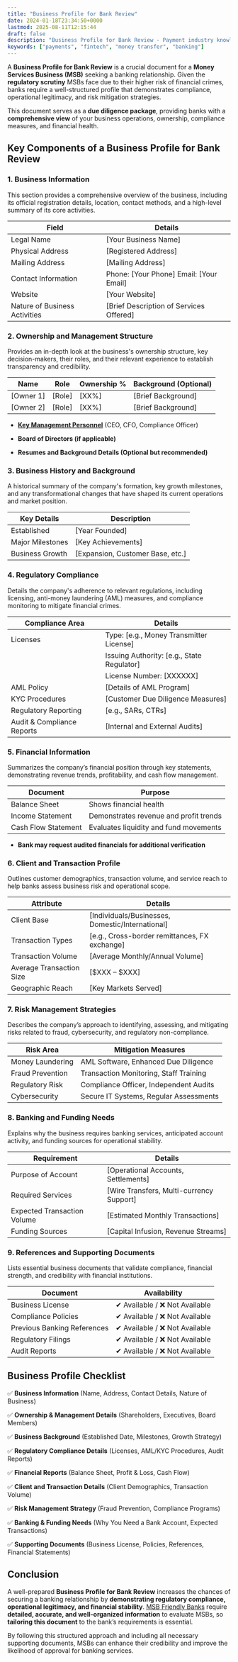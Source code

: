```yaml
---
title: "Business Profile for Bank Review"
date: 2024-01-18T23:34:50+0000
lastmod: 2025-08-11T12:15:44
draft: false
description: "Business Profile for Bank Review - Payment industry knowledge and insights"
keywords: ["payments", "fintech", "money transfer", "banking"]
---
```


A **Business Profile for Bank Review** is a crucial document for a **Money Services Business (MSB)** seeking a banking relationship. Given the **regulatory scrutiny** MSBs face due to their higher risk of financial crimes, banks require a well-structured profile that demonstrates compliance, operational legitimacy, and risk mitigation strategies.

This document serves as a **due diligence package**, providing banks with a **comprehensive view** of your business operations, ownership, compliance measures, and financial health.

## Key Components of a Business Profile for Bank Review

### 1. Business Information

This section provides a comprehensive overview of the business, including its official registration details, location, contact methods, and a high-level summary of its core activities.

| **Field** | **Details** |
| --- | --- |
| Legal Name | [Your Business Name] |
| Physical Address | [Registered Address] |
| Mailing Address | [Mailing Address] |
| Contact Information | Phone: [Your Phone] Email: [Your Email] |
| Website | [Your Website] |
| Nature of Business Activities | [Brief Description of Services Offered] |

### 2. Ownership and Management Structure

Provides an in-depth look at the business's ownership structure, key decision-makers, their roles, and their relevant experience to establish transparency and credibility.

| **Name** | **Role** | **Ownership %** | **Background (Optional)** |
| --- | --- | --- | --- |
| [Owner 1] | [Role] | [XX%] | [Brief Background] |
| [Owner 2] | [Role] | [XX%] | [Brief Background] |

- **[Key Management Personnel](https://faisalkhanllc.xyz/resources/payments-wiki/k/key-management-personnel-kmp/)** (CEO, CFO, Compliance Officer)

- **Board of Directors (if applicable)**

- **Resumes and Background Details (Optional but recommended)**

### 3. Business History and Background

A historical summary of the company's formation, key growth milestones, and any transformational changes that have shaped its current operations and market position.

| **Key Details** | **Description** |
| --- | --- |
| Established | [Year Founded] |
| Major Milestones | [Key Achievements] |
| Business Growth | [Expansion, Customer Base, etc.] |

### 4. Regulatory Compliance

Details the company's adherence to relevant regulations, including licensing, anti-money laundering (AML) measures, and compliance monitoring to mitigate financial crimes.

| **Compliance Area** | **Details** |
| --- | --- |
| Licenses | Type: [e.g., Money Transmitter License] |
|  | Issuing Authority: [e.g., State Regulator] |
|  | License Number: [XXXXXX] |
| AML Policy | [Details of AML Program] |
| KYC Procedures | [Customer Due Diligence Measures] |
| Regulatory Reporting | [e.g., SARs, CTRs] |
| Audit & Compliance Reports | [Internal and External Audits] |

### 5. Financial Information

Summarizes the company’s financial position through key statements, demonstrating revenue trends, profitability, and cash flow management.

| **Document** | **Purpose** |
| --- | --- |
| Balance Sheet | Shows financial health |
| Income Statement | Demonstrates revenue and profit trends |
| Cash Flow Statement | Evaluates liquidity and fund movements |

- **Bank may request audited financials for additional verification**

### 6. Client and Transaction Profile

Outlines customer demographics, transaction volume, and service reach to help banks assess business risk and operational scope.

| **Attribute** | **Details** |
| --- | --- |
| Client Base | [Individuals/Businesses, Domestic/International] |
| Transaction Types | [e.g., Cross-border remittances, FX exchange] |
| Transaction Volume | [Average Monthly/Annual Volume] |
| Average Transaction Size | [$XXX – $XXX] |
| Geographic Reach | [Key Markets Served] |

### 7. Risk Management Strategies

Describes the company’s approach to identifying, assessing, and mitigating risks related to fraud, cybersecurity, and regulatory non-compliance.

| **Risk Area** | **Mitigation Measures** |
| --- | --- |
| Money Laundering | AML Software, Enhanced Due Diligence |
| Fraud Prevention | Transaction Monitoring, Staff Training |
| Regulatory Risk | Compliance Officer, Independent Audits |
| Cybersecurity | Secure IT Systems, Regular Assessments |

### 8. Banking and Funding Needs

Explains why the business requires banking services, anticipated account activity, and funding sources for operational stability.

| **Requirement** | **Details** |
| --- | --- |
| Purpose of Account | [Operational Accounts, Settlements] |
| Required Services | [Wire Transfers, Multi-currency Support] |
| Expected Transaction Volume | [Estimated Monthly Transactions] |
| Funding Sources | [Capital Infusion, Revenue Streams] |

### 9. References and Supporting Documents

Lists essential business documents that validate compliance, financial strength, and credibility with financial institutions.

| **Document** | **Availability** |
| --- | --- |
| Business License | ✔ Available / ❌ Not Available |
| Compliance Policies | ✔ Available / ❌ Not Available |
| Previous Banking References | ✔ Available / ❌ Not Available |
| Regulatory Filings | ✔ Available / ❌ Not Available |
| Audit Reports | ✔ Available / ❌ Not Available |

## Business Profile Checklist

✅ **Business Information** (Name, Address, Contact Details, Nature of Business)

✅ **Ownership & Management Details** (Shareholders, Executives, Board Members)

✅ **Business Background** (Established Date, Milestones, Growth Strategy)

✅ **Regulatory Compliance Details** (Licenses, AML/KYC Procedures, Audit Reports)

✅ **Financial Reports** (Balance Sheet, Profit & Loss, Cash Flow)

✅ **Client and Transaction Details** (Client Demographics, Transaction Volume)

✅ **Risk Management Strategy** (Fraud Prevention, Compliance Programs)

✅ **Banking & Funding Needs** (Why You Need a Bank Account, Expected Transactions)

✅ **Supporting Documents** (Business License, Policies, References, Financial Statements)

## Conclusion

A well-prepared **Business Profile for Bank Review** increases the chances of securing a banking relationship by **demonstrating regulatory compliance, operational legitimacy, and financial stability**. [MSB Friendly Banks](https://msbfriendlybanks.com/) require **detailed, accurate, and well-organized information** to evaluate MSBs, so **tailoring this document** to the bank’s requirements is essential.

By following this structured approach and including all necessary supporting documents, MSBs can enhance their credibility and improve the likelihood of approval for banking services.